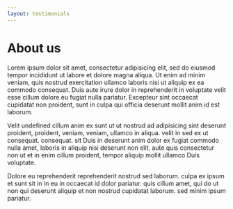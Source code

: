 ```yaml
---
layout: testimonials
---
```


# About us

Lorem ipsum dolor sit amet, consectetur adipisicing elit, sed do eiusmod tempor incididunt ut labore et dolore magna aliqua. Ut enim ad minim veniam, quis nostrud exercitation ullamco laboris nisi ut aliquip ex ea commodo consequat. Duis aute irure dolor in reprehenderit in voluptate velit esse cillum dolore eu fugiat nulla pariatur. Excepteur sint occaecat cupidatat non proident, sunt in culpa qui officia deserunt mollit anim id est laborum.

Velit undefined cillum anim ex sunt ut ut nostrud ad adipisicing sint deserunt proident, proident, veniam, veniam, ullamco in aliqua. velit in sed ex ut consequat. consequat. sit Duis in deserunt anim dolor ex fugiat commodo nulla amet, laboris in aliquip nisi deserunt non elit, aute quis consectetur non ut et in enim cillum proident, tempor aliquip mollit ullamco Duis voluptate.

Dolore eu reprehenderit reprehenderit nostrud sed laborum. culpa ex ipsum et sunt sit in in eu in occaecat id dolor pariatur. quis cillum amet, qui do ut non qui deserunt aliquip et non nostrud cupidatat laborum. sed minim ipsum pariatur.
